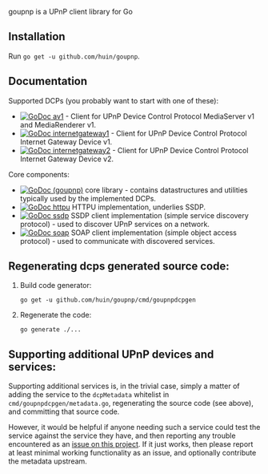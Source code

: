 goupnp is a UPnP client library for Go

Installation
------------

Run `go get -u github.com/huin/goupnp`.

Documentation
-------------

Supported DCPs (you probably want to start with one of these):

* [![GoDoc](https://godoc.org/github.com/huin/goupnp?status.svg) av1](https://godoc.org/github.com/huin/goupnp/dcps/av1) - Client for UPnP Device Control Protocol MediaServer v1 and MediaRenderer v1.
* [![GoDoc](https://godoc.org/github.com/huin/goupnp?status.svg) internetgateway1](https://godoc.org/github.com/huin/goupnp/dcps/internetgateway1) - Client for UPnP Device Control Protocol Internet Gateway Device v1.
* [![GoDoc](https://godoc.org/github.com/huin/goupnp?status.svg) internetgateway2](https://godoc.org/github.com/huin/goupnp/dcps/internetgateway2) - Client for UPnP Device Control Protocol Internet Gateway Device v2.

Core components:

* [![GoDoc](https://godoc.org/github.com/huin/goupnp?status.svg) (goupnp)](https://godoc.org/github.com/huin/goupnp) core library - contains datastructures and utilities typically used by the implemented DCPs.
* [![GoDoc](https://godoc.org/github.com/huin/goupnp?status.svg) httpu](https://godoc.org/github.com/huin/goupnp/httpu) HTTPU implementation, underlies SSDP.
* [![GoDoc](https://godoc.org/github.com/huin/goupnp?status.svg) ssdp](https://godoc.org/github.com/huin/goupnp/ssdp) SSDP client implementation (simple service discovery protocol) - used to discover UPnP services on a network.
* [![GoDoc](https://godoc.org/github.com/huin/goupnp?status.svg) soap](https://godoc.org/github.com/huin/goupnp/soap) SOAP client implementation (simple object access protocol) - used to communicate with discovered services.


Regenerating dcps generated source code:
----------------------------------------

1. Build code generator:

	`go get -u github.com/huin/goupnp/cmd/goupnpdcpgen`

2. Regenerate the code:

	`go generate ./...`

Supporting additional UPnP devices and services:
------------------------------------------------

Supporting additional services is, in the trivial case, simply a matter of
adding the service to the `dcpMetadata` whitelist in `cmd/goupnpdcpgen/metadata.go`,
regenerating the source code (see above), and committing that source code.

However, it would be helpful if anyone needing such a service could test the
service against the service they have, and then reporting any trouble
encountered as an [issue on this
project](https://github.com/huin/goupnp/issues/new). If it just works, then
please report at least minimal working functionality as an issue, and
optionally contribute the metadata upstream.
